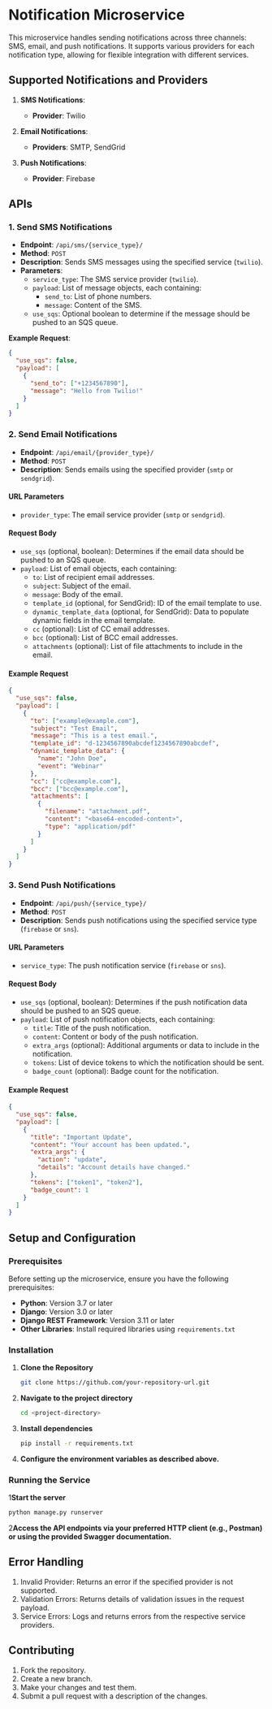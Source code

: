 # Notification Microservice

This microservice handles sending notifications across three channels: SMS, email, and push notifications. It supports various providers for each notification type, allowing for flexible integration with different services.

## Supported Notifications and Providers

1. **SMS Notifications**:
   - **Provider**: Twilio

2. **Email Notifications**:
   - **Providers**: SMTP, SendGrid

3. **Push Notifications**:
   - **Provider**: Firebase

## APIs

### 1. Send SMS Notifications

- **Endpoint**: `/api/sms/{service_type}/`
- **Method**: `POST`
- **Description**: Sends SMS messages using the specified service (`twilio`).
- **Parameters**:
  - `service_type`: The SMS service provider (`twilio`).
  - `payload`: List of message objects, each containing:
    - `send_to`: List of phone numbers.
    - `message`: Content of the SMS.
  - `use_sqs`: Optional boolean to determine if the message should be pushed to an SQS queue.

**Example Request**:
```json
{
  "use_sqs": false,
  "payload": [
    {
      "send_to": ["+1234567890"],
      "message": "Hello from Twilio!"
    }
  ]
}
```

### 2. Send Email Notifications

- **Endpoint**: `/api/email/{provider_type}/`
- **Method**: `POST`
- **Description**: Sends emails using the specified provider (`smtp` or `sendgrid`).

#### URL Parameters

- `provider_type`: The email service provider (`smtp` or `sendgrid`).

#### Request Body

- `use_sqs` (optional, boolean): Determines if the email data should be pushed to an SQS queue.
- `payload`: List of email objects, each containing:
  - `to`: List of recipient email addresses.
  - `subject`: Subject of the email.
  - `message`: Body of the email.
  - `template_id` (optional, for SendGrid): ID of the email template to use.
  - `dynamic_template_data` (optional, for SendGrid): Data to populate dynamic fields in the email template.
  - `cc` (optional): List of CC email addresses.
  - `bcc` (optional): List of BCC email addresses.
  - `attachments` (optional): List of file attachments to include in the email.

#### Example Request

```json
{
  "use_sqs": false,
  "payload": [
    {
      "to": ["example@example.com"],
      "subject": "Test Email",
      "message": "This is a test email.",
      "template_id": "d-1234567890abcdef1234567890abcdef",
      "dynamic_template_data": {
        "name": "John Doe",
        "event": "Webinar"
      },
      "cc": ["cc@example.com"],
      "bcc": ["bcc@example.com"],
      "attachments": [
        {
          "filename": "attachment.pdf",
          "content": "<base64-encoded-content>",
          "type": "application/pdf"
        }
      ]
    }
  ]
}
```
### 3. Send Push Notifications

- **Endpoint**: `/api/push/{service_type}/`
- **Method**: `POST`
- **Description**: Sends push notifications using the specified service type (`firebase` or `sns`).

#### URL Parameters

- `service_type`: The push notification service (`firebase` or `sns`).

#### Request Body

- `use_sqs` (optional, boolean): Determines if the push notification data should be pushed to an SQS queue.
- `payload`: List of push notification objects, each containing:
  - `title`: Title of the push notification.
  - `content`: Content or body of the push notification.
  - `extra_args` (optional): Additional arguments or data to include in the notification.
  - `tokens`: List of device tokens to which the notification should be sent.
  - `badge_count` (optional): Badge count for the notification.

#### Example Request

```json
{
  "use_sqs": false,
  "payload": [
    {
      "title": "Important Update",
      "content": "Your account has been updated.",
      "extra_args": {
        "action": "update",
        "details": "Account details have changed."
      },
      "tokens": ["token1", "token2"],
      "badge_count": 1
    }
  ]
}
```

## Setup and Configuration

### Prerequisites

Before setting up the microservice, ensure you have the following prerequisites:

- **Python**: Version 3.7 or later
- **Django**: Version 3.0 or later
- **Django REST Framework**: Version 3.11 or later
- **Other Libraries**: Install required libraries using `requirements.txt`

### Installation

1. **Clone the Repository**

   ```bash
   git clone https://github.com/your-repository-url.git
   ```

2. **Navigate to the project directory**
    ```bash
    cd <project-directory>
    ```

3. **Install dependencies**

   ```bash
   pip install -r requirements.txt
   ```

4. **Configure the environment variables as described above.**


### Running the Service

1**Start the server**

```bash
python manage.py runserver
```

2**Access the API endpoints via your preferred HTTP client (e.g., Postman) or using the provided Swagger documentation.**


## Error Handling

1. Invalid Provider: Returns an error if the specified provider is not supported.
2. Validation Errors: Returns details of validation issues in the request payload.
3. Service Errors: Logs and returns errors from the respective service providers.

## Contributing
1. Fork the repository.
2. Create a new branch.
3. Make your changes and test them.
4. Submit a pull request with a description of the changes.

